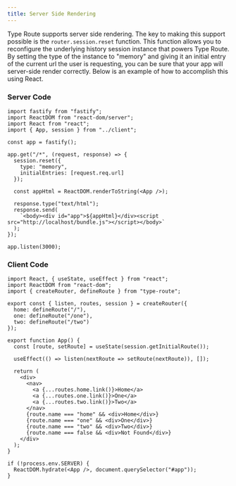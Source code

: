 ```yaml
---
title: Server Side Rendering
---
```


Type Route supports server side rendering. The key to making this support possible
is the `router.session.reset` function. This function allows you to reconfigure
the underlying history session instance that powers Type Route. By setting the type of the
instance to "memory" and giving it an initial entry of the current url the user is
requesting, you can be sure that your app will server-side render correctly. Below is an example
of how to accomplish this using React.

### Server Code

```tsx
import fastify from "fastify";
import ReactDOM from "react-dom/server";
import React from "react";
import { App, session } from "../client";

const app = fastify();

app.get("/*", (request, response) => {
  session.reset({
    type: "memory",
    initialEntries: [request.req.url]
  });

  const appHtml = ReactDOM.renderToString(<App />);

  response.type("text/html");
  response.send(
    `<body><div id="app">${appHtml}</div><script src="http://localhost/bundle.js"></script></body>`
  );
});

app.listen(3000);
```

### Client Code

```tsx
import React, { useState, useEffect } from "react";
import ReactDOM from "react-dom";
import { createRouter, defineRoute } from "type-route";

export const { listen, routes, session } = createRouter({
  home: defineRoute("/"),
  one: defineRoute("/one"),
  two: defineRoute("/two")
});

export function App() {
  const [route, setRoute] = useState(session.getInitialRoute());

  useEffect(() => listen(nextRoute => setRoute(nextRoute)), []);

  return (
    <div>
      <nav>
        <a {...routes.home.link()}>Home</a>
        <a {...routes.one.link()}>One</a>
        <a {...routes.two.link()}>Two</a>
      </nav>
      {route.name === "home" && <div>Home</div>}
      {route.name === "one" && <div>One</div>}
      {route.name === "two" && <div>Two</div>}
      {route.name === false && <div>Not Found</div>}
    </div>
  );
}

if (!process.env.SERVER) {
  ReactDOM.hydrate(<App />, document.querySelector("#app"));
}
```
